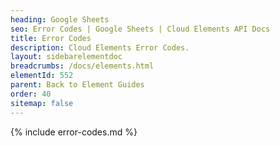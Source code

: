 ```yaml
---
heading: Google Sheets
seo: Error Codes | Google Sheets | Cloud Elements API Docs
title: Error Codes
description: Cloud Elements Error Codes.
layout: sidebarelementdoc
breadcrumbs: /docs/elements.html
elementId: 552
parent: Back to Element Guides
order: 40
sitemap: false
---
```


{% include error-codes.md %}
